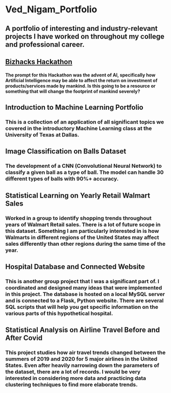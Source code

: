 # Ved_Nigam_Portfolio
## A portfolio of interesting and industry-relevant projects I have worked on throughout my college and professional career.

## [Bizhacks Hackathon](https://github.com/ved-n/Ved-Nigam-Portfolio/tree/main/bizhacks)

#### The prompt for this Hackathon was the advent of AI, specifically how Artificial Intelligence may be able to affect the return on investment of products/services made by mankind. Is this going to be a resource or something that will change the footprint of mankind severely?

## Introduction to Machine Learning Portfolio
### This is a collection of an application of all significant topics we covered in the introductory Machine Learning class at the University of Texas at Dallas.

## Image Classification on Balls Dataset
### The development of a CNN (Convolutional Neural Network) to classify a given ball as a type of ball. The model can handle 30 different types of balls with 90%+ accuracy.

## Statistical Learning on Yearly Retail Walmart Sales 
### Worked in a group to identify shopping trends throughout years of Walmart Retail sales. There is a lot of future scope in this dataset. Something I am particularly interested in is how Walmarts in different regions of the United States may affect sales differently than other regions during the same time of the year.

## Hospital Database and Connected Website
### This is another group project that I was a significant part of. I coordinated and designed many ideas that were implemented in this project. The database is hosted on a local MySQL server and is connected to a Flask, Python website. There are several SQL scripts that will help you get specific information on the various parts of this hypothetical hospital.

## Statistical Analysis on Airline Travel Before and After Covid
### This project studies how air travel trends changed between the summers of 2019 and 2020 for 5 major airlines in the United States. Even after heavily narrowing down the parameters of the dataset, there are a lot of records. I would be very interested in considering more data and practicing data clustering techniques to find more elaborate trends.
